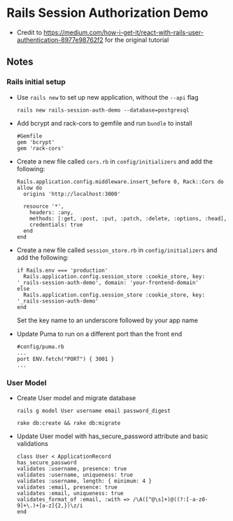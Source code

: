 # Rails Session Authorization Demo

- Credit to https://medium.com/how-i-get-it/react-with-rails-user-authentication-8977e98762f2 for the original tutorial

## Notes

### Rails initial setup

- Use `rails new` to set up new application, without the `--api` flag

  `rails new rails-session-auth-demo --database=postgresql`

- Add bcrypt and rack-cors to gemfile and run `bundle` to install

  ```
  #Gemfile
  gem 'bcrypt'
  gem 'rack-cors'
  ```

- Create a new file called `cors.rb` in `config/initializers` and add the following:

  ```
  Rails.application.config.middleware.insert_before 0, Rack::Cors do
  allow do
    origins 'http://localhost:3000'

    resource '*',
      headers: :any,
      methods: [:get, :post, :put, :patch, :delete, :options, :head],
      credentials: true
    end
  end
  ```

- Create a new file called `session_store.rb` in `config/initializers` and add the following:

  ```
  if Rails.env === 'production'
    Rails.application.config.session_store :cookie_store, key: '_rails-session-auth-demo', domain: 'your-frontend-domain'
  else
    Rails.application.config.session_store :cookie_store, key: '_rails-session-auth-demo'
  end
  ```

  Set the key name to an underscore followed by your app name

- Update Puma to run on a different port than the front end

  ```
  #config/puma.rb
  ...
  port ENV.fetch("PORT") { 3001 }
  ...
  ```

### User Model

- Create User model and migrate database

  ```
  rails g model User username email password_digest

  rake db:create && rake db:migrate
  ```

- Update User model with has_secure_password attribute and basic validations

  ```
  class User < ApplicationRecord
  has_secure_password
  validates :username, presence: true
  validates :username, uniqueness: true
  validates :username, length: { minimum: 4 }
  validates :email, presence: true
  validates :email, uniqueness: true
  validates_format_of :email, :with => /\A([^@\s]+)@((?:[-a-z0-9]+\.)+[a-z]{2,})\z/i
  end
  ```



